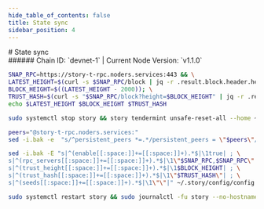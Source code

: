 ```yaml
---
hide_table_of_contents: false
title: State sync
sidebar_position: 4
---
```


<div class="h1-with-icon icon-story">
# State sync
</div>
###### Chain ID: `devnet-1` | Current Node Version: `v1.1.0`

```bash
SNAP_RPC=https://story-t-rpc.noders.services:443 && \
LATEST_HEIGHT=$(curl -s $SNAP_RPC/block | jq -r .result.block.header.height); \
BLOCK_HEIGHT=$((LATEST_HEIGHT - 2000)); \
TRUST_HASH=$(curl -s "$SNAP_RPC/block?height=$BLOCK_HEIGHT" | jq -r .result.block_id.hash) && \
echo $LATEST_HEIGHT $BLOCK_HEIGHT $TRUST_HASH
```
```bash
sudo systemctl stop story && story tendermint unsafe-reset-all --home ~/.story --keep-addr-book
```
```bash
peers="@story-t-rpc.noders.services:"
sed -i.bak -e  "s/^persistent_peers *=.*/persistent_peers = \"$peers\"/" ~/.story/config/config.toml
```
```bash
sed -i.bak -E "s|^(enable[[:space:]]+=[[:space:]]+).*$|\1true| ; \
s|^(rpc_servers[[:space:]]+=[[:space:]]+).*$|\1\"$SNAP_RPC,$SNAP_RPC\"| ; \
s|^(trust_height[[:space:]]+=[[:space:]]+).*$|\1$BLOCK_HEIGHT| ; \
s|^(trust_hash[[:space:]]+=[[:space:]]+).*$|\1\"$TRUST_HASH\"| ; \
s|^(seeds[[:space:]]+=[[:space:]]+).*$|\1\"\"|" ~/.story/config/config.toml
```
```bash
sudo systemctl restart story && sudo journalctl -fu story --no-hostname -o cat
```
